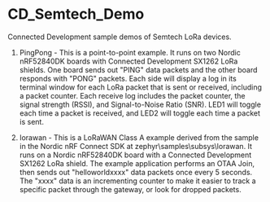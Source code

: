 # CD_Semtech_Demo
Connected Development sample demos of Semtech LoRa devices.

1. PingPong -  This is a point-to-point example.  It runs on two Nordic nRF52840DK boards with Connected Development SX1262 LoRa shields.  One board sends out "PING" data packets and the other board responds with "PONG" packets.  Each side will display a log in its terminal window for each LoRa packet that is sent or received, including a packet counter.  Each receive log includes the packet counter, the signal strength (RSSI), and Signal-to-Noise Ratio (SNR).  LED1 will toggle each time a packet is received, and LED2 will toggle each time a packet is sent.

2. lorawan - This is a LoRaWAN Class A example derived from the sample in the Nordic nRF Connect SDK at zephyr\samples\subsys\lorawan.  It runs on a Nordic nRF52840DK board with a Connected Development SX1262 LoRa shield.  The example application performs an OTAA Join, then sends out "helloworldxxxx" data packets once every 5 seconds.  The "xxxx" data is an incrementing counter to make it easier to track a specific packet through the gateway, or look for dropped packets.
